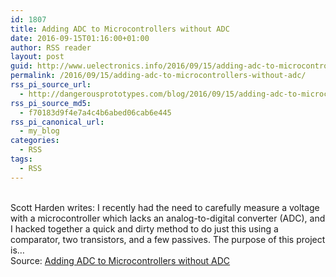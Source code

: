 ```yaml
---
id: 1807
title: Adding ADC to Microcontrollers without ADC
date: 2016-09-15T01:16:00+01:00
author: RSS reader
layout: post
guid: http://www.uelectronics.info/2016/09/15/adding-adc-to-microcontrollers-without-adc/
permalink: /2016/09/15/adding-adc-to-microcontrollers-without-adc/
rss_pi_source_url:
  - http://dangerousprototypes.com/blog/2016/09/15/adding-adc-to-microcontrollers-without-adc/
rss_pi_source_md5:
  - f70183d9f4e7a4c4b6abed06cab6e445
rss_pi_canonical_url:
  - my_blog
categories:
  - RSS
tags:
  - RSS
---
```

&#013;  
Scott Harden writes: I recently had the need to carefully measure a voltage with a microcontroller which lacks an analog-to-digital converter (ADC), and I hacked together a quick and dirty method to do just this using a comparator, two transistors, and a few passives. The purpose of this project is…&#013;  
Source: <a href="http://dangerousprototypes.com/blog/2016/09/15/adding-adc-to-microcontrollers-without-adc/" target="_blank">Adding ADC to Microcontrollers without ADC</a>